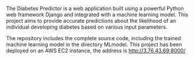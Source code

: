 The Diabetes Predictor is a web application built using a powerful Python web framework Django and integrated with a machine learning model. This project aims to provide accurate predictions about the likelihood of an individual developing diabetes based on various input parameters.

The repository includes the complete source code, including the trained machine learning model in the directory MLmodel. This project has been deployed on an AWS EC2 instance, the address is http://3.76.43.69:8000/ 
